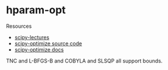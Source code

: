 # hparam-opt
Resources
- [scipy-lectures](https://www.scipy-lectures.org/advanced/mathematical_optimization/)
- [scipy-optimize source code](https://github.com/scipy/scipy/tree/master/scipy/optimize)
- [scipy-optimize docs](https://docs.scipy.org/doc/scipy/reference/tutorial/optimize.html#constrained-minimization-of-multivariate-scalar-functions-minimize)


TNC and L-BFGS-B and COBYLA and SLSQP all support bounds.
